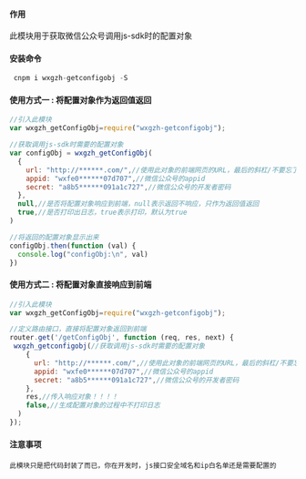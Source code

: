 #### 作用

此模块用于获取微信公众号调用js-sdk时的配置对象

#### 安装命令
``` javascript
 cnpm i wxgzh-getconfigobj -S
```
#### 使用方式一 : 将配置对象作为返回值返回
``` javascript
//引入此模块
var wxgzh_getConfigObj=require("wxgzh-getconfigobj");

//获取调用js-sdk时需要的配置对象
var configObj = wxgzh_getConfigObj(
  {
    url: "http://******.com/",//使用此对象的前端网页的URL，最后的斜杠/不要忘了哦
    appid: "wxfe0******07d707",//微信公众号的appid
    secret: "a8b5******091a1c727",//微信公众号的开发者密码
  },
  null,//是否将配置对象响应到前端，null表示返回不响应，只作为返回值返回
  true,//是否打印出日志，true表示打印，默认为true
)

//将返回的配置对象显示出来
configObj.then(function (val) {
  console.log("configObj:\n", val)
})
```
#### 使用方式二 : 将配置对象直接响应到前端
``` javascript
//引入此模块
var wxgzh_getConfigObj=require("wxgzh-getconfigobj");

//定义路由接口，直接将配置对象返回到前端
router.get('/getConfigObj', function (req, res, next) {
 wxgzh_getconfigobj(//获取调用js-sdk时需要的配置对象
    {
      url: "http://******.com/",//使用此对象的前端网页的URL，最后的斜杠/不要忘了哦
      appid: "wxfe0******07d707",//微信公众号的appid
      secret: "a8b5******091a1c727",//微信公众号的开发者密码
    },
    res,//传入响应对象！！！！
    false,//生成配置对象的过程中不打印日志
  )
});

```

#### 注意事项

    此模块只是把代码封装了而已，你在开发时，js接口安全域名和ip白名单还是需要配置的
